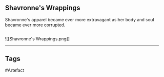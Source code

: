 ## Shavronne's Wrappings
Shavronne's apparel became ever more extravagant
as her body and soul became ever more corrupted.
## 
![[Shavronne's Wrappings.png]]

---
## Tags
#Artefact